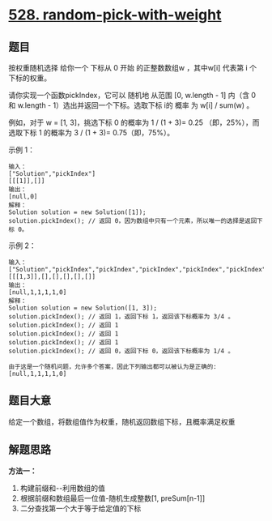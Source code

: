# [528. random-pick-with-weight](https://leetcode.cn/problems/random-pick-with-weight/)

## 题目
按权重随机选择
给你一个 下标从 0 开始 的正整数数组w ，其中w[i] 代表第 i 个下标的权重。

请你实现一个函数pickIndex，它可以 随机地 从范围 [0, w.length - 1] 内（含 0 和 w.length - 1）选出并返回一个下标。选取下标 i的 概率 为 w[i] / sum(w) 。

例如，对于 w = [1, 3]，挑选下标 0 的概率为 1 / (1 + 3)= 0.25 （即，25%），而选取下标 1 的概率为 3 / (1 + 3)= 0.75（即，75%）。


示例 1：
~~~
输入：
["Solution","pickIndex"]
[[[1]],[]]
输出：
[null,0]
解释：
Solution solution = new Solution([1]);
solution.pickIndex(); // 返回 0，因为数组中只有一个元素，所以唯一的选择是返回下标 0。
~~~

示例 2：
~~~
输入：
["Solution","pickIndex","pickIndex","pickIndex","pickIndex","pickIndex"]
[[[1,3]],[],[],[],[],[]]
输出：
[null,1,1,1,1,0]
解释：
Solution solution = new Solution([1, 3]);
solution.pickIndex(); // 返回 1，返回下标 1，返回该下标概率为 3/4 。
solution.pickIndex(); // 返回 1
solution.pickIndex(); // 返回 1
solution.pickIndex(); // 返回 1
solution.pickIndex(); // 返回 0，返回下标 0，返回该下标概率为 1/4 。

由于这是一个随机问题，允许多个答案，因此下列输出都可以被认为是正确的:
[null,1,1,1,1,0]

~~~

## 题目大意

给定一个数组，将数组值作为权重，随机返回数组下标，且概率满足权重

## 解题思路

**方法一：**
1. 构建前缀和--利用数组的值
2. 根据前缀和数组最后一位值-随机生成整数[1, preSum[n-1]]
3. 二分查找第一个大于等于给定值的下标